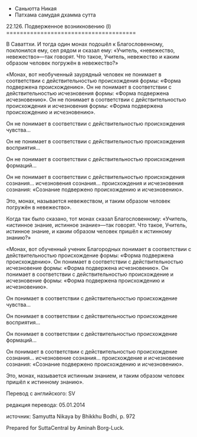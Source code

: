 









* Саньютта Никая
* Патхама самудая дхамма сутта


22\.126\. Подверженное возникновению \(I\)
\=\=\=\=\=\=\=\=\=\=\=\=\=\=\=\=\=\=\=\=\=\=\=\=\=\=\=\=\=\=\=\=\=\=\=\=\=\=



В Саваттхи\. И тогда один монах подошёл к Благословенному, поклонился ему, сел рядом и сказал ему: «Учитель, «невежество, невежество»—так говорят\. Что такое, Учитель, невежество и каким образом человек погружён в невежество?»


«Монах, вот необученный заурядный человек не понимает в соответствии с действительностью происхождения формы: «Форма подвержена происхождению»\. Он не понимает в соответствии с действительностью исчезновения формы: «Форма подвержена исчезновению»\. Он не понимает в соответствии с действительностью происхождения и исчезновения формы: «Форма подвержена происхождению и исчезновению»\.


Он не понимает в соответствии с действительностью происхождения чувства…


Он не понимает в соответствии с действительностью происхождения восприятия…


Он не понимает в соответствии с действительностью происхождения формаций…


Он не понимает в соответствии с действительностью происхождения сознания… исчезновения сознания… происхождения и исчезновения сознания: «Сознание подвержено происхождению и исчезновению»\.


Это, монах, называется невежеством, и таким образом человек погружён в невежество»\.


Когда так было сказано, тот монах сказал Благословенному: «Учитель, «истинное знание, истинное знание»—так говорят\. Что такое, Учитель, истинное знание, и каким образом человек пришёл к истинному знанию?»


«Монах, вот обученный ученик Благородных понимает в соответствии с действительностью происхождение формы: «Форма подвержена происхождению»\. Он понимает в соответствии с действительностью исчезновение формы: «Форма подвержена исчезновению»\. Он понимает в соответствии с действительностью происхождение и исчезновение формы: «Форма подвержена происхождению и исчезновению»\.


Он понимает в соответствии с действительностью происхождение чувства…


Он понимает в соответствии с действительностью происхождение восприятия…


Он понимает в соответствии с действительностью происхождение формаций…


Он понимает в соответствии с действительностью происхождение сознания… исчезновение сознания… происхождение и исчезновение сознания: «Сознание подвержено происхождению и исчезновению»\.


Это, монах, называется истинным знанием, и таким образом человек пришёл к истинному знанию»\.



Перевод с английского: SV


редакция перевода: 05\.01\.2014


источник: Samyutta Nikaya by Bhikkhu Bodhi, p\. 972


Prepared for SuttaCentral by Aminah Borg\-Luck\.






